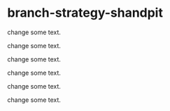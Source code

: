 # branch-strategy-shandpit

change some text.

change some text.

change some text.

change some text.

change some text.

change some text.